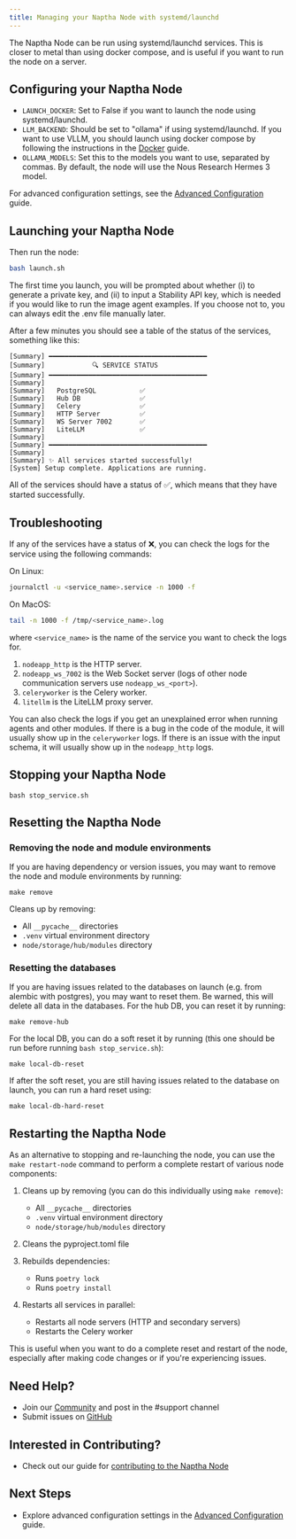 ```yaml
---
title: Managing your Naptha Node with systemd/launchd
---
```


The Naptha Node can be run using systemd/launchd services. This is closer to metal than using docker compose, and is useful if you want to run the node on a server.

## Configuring your Naptha Node

- `LAUNCH_DOCKER`: Set to False if you want to launch the node using systemd/launchd.
- `LLM_BACKEND`: Should be set to "ollama" if using systemd/launchd. If you want to use VLLM, you should launch using docker compose by following the instructions in the [Docker](/docs/NapthaNodes/2-docker.md) guide.
- `OLLAMA_MODELS`: Set this to the models you want to use, separated by commas. By default, the node will use the Nous Research Hermes 3 model.

For advanced configuration settings, see the [Advanced Configuration](/docs/NapthaNodes/4-advanced.md) guide.

## Launching your Naptha Node

Then run the node:

```bash
bash launch.sh
```

The first time you launch, you will be prompted about whether (i) to generate a private key, and (ii) to input a Stability API key, which is needed if you would like to run the image agent examples. If you choose not to, you can always edit the .env file manually later.

After a few minutes you should see a table of the status of the services, something like this:

```
[Summary] ━━━━━━━━━━━━━━━━━━━━━━━━━━━━━━━━━━━━━━━━
[Summary]            🔍 SERVICE STATUS              
[Summary] ━━━━━━━━━━━━━━━━━━━━━━━━━━━━━━━━━━━━━━━━
[Summary]                                          
[Summary]   PostgreSQL           ✅
[Summary]   Hub DB               ✅
[Summary]   Celery               ✅
[Summary]   HTTP Server          ✅
[Summary]   WS Server 7002       ✅
[Summary]   LiteLLM              ✅
[Summary]                                          
[Summary] ━━━━━━━━━━━━━━━━━━━━━━━━━━━━━━━━━━━━━━━━
[Summary] 
[Summary] ✨ All services started successfully!
[System] Setup complete. Applications are running.
```

All of the services should have a status of ✅, which means that they have started successfully.

## Troubleshooting

If any of the services have a status of ❌, you can check the logs for the service using the following commands:

On Linux:

```bash
journalctl -u <service_name>.service -n 1000 -f
```

On MacOS:

```bash
tail -n 1000 -f /tmp/<service_name>.log
```

where `<service_name>` is the name of the service you want to check the logs for. 

1. `nodeapp_http` is the HTTP server.
2. `nodeapp_ws_7002` is the Web Socket server (logs of other node communication servers use `nodeapp_ws_<port>`).
3. `celeryworker` is the Celery worker.
4. `litellm` is the LiteLLM proxy server.

You can also check the logs if you get an unexplained error when running agents and other modules. If there is a bug in the code of the module, it will usually show up in the `celeryworker` logs. If there is an issue with the input schema, it will usually show up in the `nodeapp_http` logs.


## Stopping your Naptha Node

```
bash stop_service.sh
```

## Resetting the Naptha Node

### Removing the node and module environments

If you are having dependency or version issues, you may want to remove the node and module environments by running:

```
make remove
```

Cleans up by removing:
   - All `__pycache__` directories
   - `.venv` virtual environment directory 
   - `node/storage/hub/modules` directory

### Resetting the databases

If you are having issues related to the databases on launch (e.g. from alembic with postgres), you may want to reset them. Be warned, this will delete all data in the databases. For the hub DB, you can reset it by running:

```
make remove-hub
```

For the local DB, you can do a soft reset it by running (this one should be run before running `bash stop_service.sh`):

```
make local-db-reset
```

If after the soft reset, you are still having issues related to the database on launch, you can run a hard reset using:

```
make local-db-hard-reset
```

## Restarting the Naptha Node

As an alternative to stopping and re-launching the node, you can use the `make restart-node` command to perform a complete restart of various node components:

1. Cleans up by removing (you can do this individually using `make remove`):
   - All `__pycache__` directories
   - `.venv` virtual environment directory 
   - `node/storage/hub/modules` directory

2. Cleans the pyproject.toml file

3. Rebuilds dependencies:
   - Runs `poetry lock`
   - Runs `poetry install` 

4. Restarts all services in parallel:
   - Restarts all node servers (HTTP and secondary servers)
   - Restarts the Celery worker

This is useful when you want to do a complete reset and restart of the node, especially after making code changes or if you're experiencing issues.

## Need Help?

- Join our [Community](https://naptha.ai/naptha-community) and post in the #support channel
- Submit issues on [GitHub](https://github.com/NapthaAI)

## Interested in Contributing?

- Check out our guide for [contributing to the Naptha Node](https://docs.naptha.ai/Contributing/infrastructure-contributor)

## Next Steps

- Explore advanced configuration settings in the [Advanced Configuration](/docs/NapthaNodes/4-advanced.md) guide.